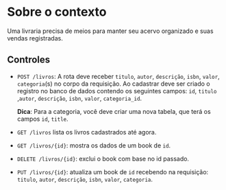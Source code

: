 # Sobre o contexto

Uma livraria precisa de meios para manter seu acervo organizado e suas vendas registradas.

## Controles

- `POST /livros`: A rota deve receber `titulo`, `autor`, `descrição`, `isbn`, `valor`, `categoria`(s) no corpo da
  requisição. Ao cadastrar deve ser criado o registro no banco de dados contendo os seguintes campos: `id`, `titulo`
  ,`autor`, `descrição`, `isbn`, `valor`, `categoria_id`.

  **Dica**: Para a categoria, você deve criar uma nova tabela, que terá os campos `id`, `title`.

- `GET /livros` lista os livros cadastrados até agora.
- `GET /livros/{id}`: mostra os dados de um book de `id`.
- `DELETE /livros/{id}`: exclui o book com base no id passado.
- `PUT /livros/{id}`: atualiza um book de `id` recebendo na requisição: `titulo`, `autor`, `descrição`, `isbn`, `valor`, `categoria`.



